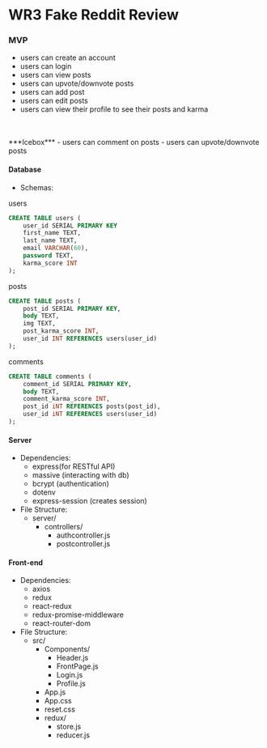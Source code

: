 # WR3 Fake Reddit Review
</hr>

### MVP
- users can create an account
- users can login
- users can view posts
- users can upvote/downvote posts
- users can add post
- users can edit posts
- users can view their profile to see their posts and karma
</br>
</br>
***Icebox***
- users can comment on posts
- users can upvote/downvote posts

#### Database
- Schemas:

users
```SQL
CREATE TABLE users (
    user_id SERIAL PRIMARY KEY
    first_name TEXT,
    last_name TEXT,
    email VARCHAR(60),
    password TEXT,
    karma_score INT
);
```

posts
```SQL
CREATE TABLE posts (
    post_id SERIAL PRIMARY KEY,
    body TEXT,
    img TEXT,
    post_karma_score INT,
    user_id INT REFERENCES users(user_id)
);
```
comments
```SQL
CREATE TABLE comments (
    comment_id SERIAL PRIMARY KEY,
    body TEXT,
    comment_karma_score INT,
    post_id iNT REFERENCES posts(post_id),
    user_id iNT REFERENCES users(user_id)
);
```
#### Server
- Dependencies:
    - express(for RESTful API)
    - massive (interacting with db)
    - bcrypt (authentication)
    - dotenv 
    - express-session (creates session)
- File Structure:
    - server/ 
        - controllers/ 
            - authcontroller.js
            - postcontroller.js

#### Front-end
- Dependencies:
    - axios
    - redux
    - react-redux
    - redux-promise-middleware
    - react-router-dom
- File Structure:
    - src/
        - Components/
            - Header.js
            - FrontPage.js
            - Login.js
            - Profile.js
        - App.js
        - App.css
        - reset.css
        - redux/
            - store.js
            - reducer.js

